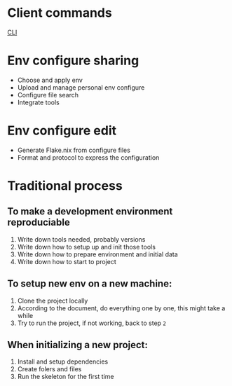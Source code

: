 # Client commands 
  [CLI](cli/cli.md)

# Env configure sharing
- Choose and apply env 
- Upload and manage personal env configure
- Configure file search
- Integrate tools

# Env configure edit
- Generate Flake.nix from configure files
- Format and protocol to express the configuration

# Traditional process
## To make a development environment reproduciable
1. Write down tools needed, probably versions
2. Write down how to setup up and init those tools
3. Write down how to prepare environment and initial data
4. Write down how to start to project

## To setup new env on a new machine:
1. Clone the project locally
2. According to the document, do everything one by one, this might take a while
3. Try to run the project, if not working, back to step `2`

## When initializing a new project:
1. Install and setup dependencies
2. Create folers and files
3. Run the skeleton for the first time
